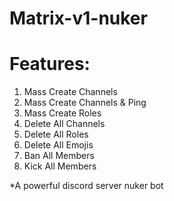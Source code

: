 # Matrix-v1-nuker
# Features:
1. Mass Create Channels
2. Mass Create Channels & Ping
3. Mass Create Roles
4. Delete All Channels
5. Delete All Roles
6. Delete All Emojis
7. Ban All Members
8. Kick All Members


 *A powerful discord server nuker bot
